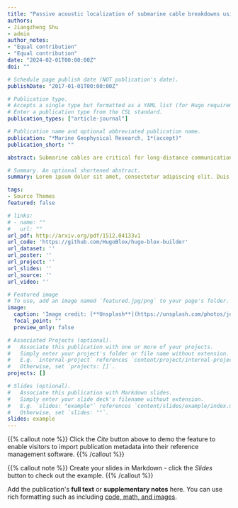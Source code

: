 ```yaml
---
title: "Passive acoustic localization of submarine cable breakdowns using MUSIC algorithm combined with deep learning"
authors:
- Jiangzheng Shu
- admin
author_notes:
- "Equal contribution"
- "Equal contribution"
date: "2024-02-01T00:00:00Z"
doi: ""

# Schedule page publish date (NOT publication's date).
publishDate: "2017-01-01T00:00:00Z"

# Publication type.
# Accepts a single type but formatted as a YAML list (for Hugo requirements).
# Enter a publication type from the CSL standard.
publication_types: ["article-journal"]

# Publication name and optional abbreviated publication name.
publication: "*Marine Geophysical Research, 1*(accept)"
publication_short: ""

abstract: Submarine cables are critical for long-distance communications and power transmission, but they frequently encounter hostile marine environments, which can cause insulation breakdowns. Traditional detection methods are limited to varying degrees, because submarine cables are usually buried in offshore waters with turbidity and fast flow. Submarine cables emit acoustic signals during insulation breakdown discharges, providing possibility to detect faults via acoustic localization. Here, we propose a passive acoustic localization method for submarine cable breakdowns using the multiple signal classification (MUSIC) combined with a deep learning model. A database of cable breakdown-acoustic signals was first recorded in an anechoic tank, which was used to train the deep learning model YOLOv3. The orientation of the breakdown-acoustic signals were successfully detected using a six-element uniform circular array (UCA-6) in combination with the MUSIC algorithm. The passive acoustic localization method was validated by experiment in the ocean with a localization error of less than 2°. Our results indicate the potential of passive acoustic localization method for submarine cable breakdown detection.

# Summary. An optional shortened abstract.
summary: Lorem ipsum dolor sit amet, consectetur adipiscing elit. Duis posuere tellus ac convallis placerat. Proin tincidunt magna sed ex sollicitudin condimentum.

tags:
- Source Themes
featured: false

# links:
# - name: ""
#   url: ""
url_pdf: http://arxiv.org/pdf/1512.04133v1
url_code: 'https://github.com/HugoBlox/hugo-blox-builder'
url_dataset: ''
url_poster: ''
url_project: ''
url_slides: ''
url_source: ''
url_video: ''

# Featured image
# To use, add an image named `featured.jpg/png` to your page's folder. 
image:
  caption: 'Image credit: [**Unsplash**](https://unsplash.com/photos/jdD8gXaTZsc)'
  focal_point: ""
  preview_only: false

# Associated Projects (optional).
#   Associate this publication with one or more of your projects.
#   Simply enter your project's folder or file name without extension.
#   E.g. `internal-project` references `content/project/internal-project/index.md`.
#   Otherwise, set `projects: []`.
projects: []

# Slides (optional).
#   Associate this publication with Markdown slides.
#   Simply enter your slide deck's filename without extension.
#   E.g. `slides: "example"` references `content/slides/example/index.md`.
#   Otherwise, set `slides: ""`.
slides: example
---
```


{{% callout note %}}
Click the *Cite* button above to demo the feature to enable visitors to import publication metadata into their reference management software.
{{% /callout %}}

{{% callout note %}}
Create your slides in Markdown - click the *Slides* button to check out the example.
{{% /callout %}}

Add the publication's **full text** or **supplementary notes** here. You can use rich formatting such as including [code, math, and images](https://docs.hugoblox.com/content/writing-markdown-latex/).
